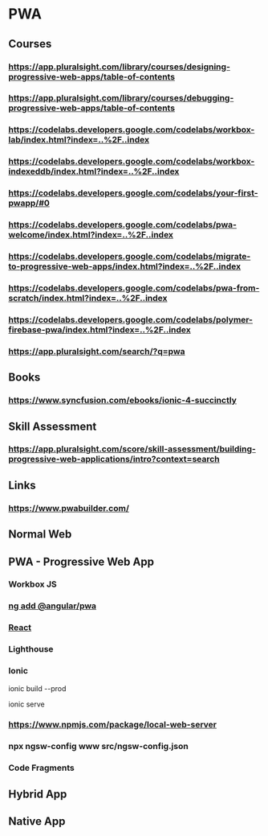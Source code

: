 # PWA
## Courses
### https://app.pluralsight.com/library/courses/designing-progressive-web-apps/table-of-contents
### https://app.pluralsight.com/library/courses/debugging-progressive-web-apps/table-of-contents
### https://codelabs.developers.google.com/codelabs/workbox-lab/index.html?index=..%2F..index
### https://codelabs.developers.google.com/codelabs/workbox-indexeddb/index.html?index=..%2F..index
### https://codelabs.developers.google.com/codelabs/your-first-pwapp/#0
### https://codelabs.developers.google.com/codelabs/pwa-welcome/index.html?index=..%2F..index
### https://codelabs.developers.google.com/codelabs/migrate-to-progressive-web-apps/index.html?index=..%2F..index
### https://codelabs.developers.google.com/codelabs/pwa-from-scratch/index.html?index=..%2F..index
### https://codelabs.developers.google.com/codelabs/polymer-firebase-pwa/index.html?index=..%2F..index
### https://app.pluralsight.com/search/?q=pwa
## Books
### https://www.syncfusion.com/ebooks/ionic-4-succinctly
## Skill Assessment
### https://app.pluralsight.com/score/skill-assessment/building-progressive-web-applications/intro?context=search
## Links
### https://www.pwabuilder.com/
## Normal Web

## PWA - Progressive Web App

### Workbox JS

### [ng add @angular/pwa](https://angular.io/guide/service-worker-getting-started)

### [React](https://create-react-app.dev/docs/making-a-progressive-web-app/)

### Lighthouse

### Ionic

ionic build --prod

ionic serve
### https://www.npmjs.com/package/local-web-server

### npx ngsw-config www src/ngsw-config.json


### Code Fragments

## Hybrid App

## Native App
